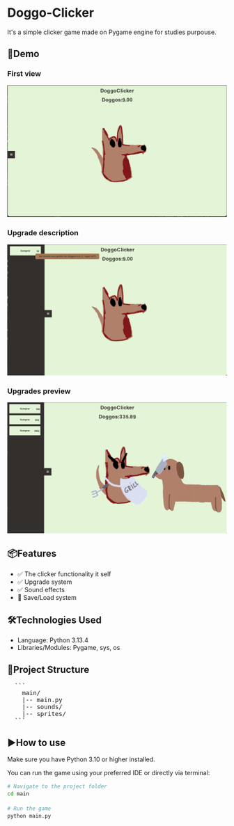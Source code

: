 # Doggo-Clicker
It's a simple clicker game made on Pygame engine for studies purpouse.
## 🚀Demo
### First view
![First view](docs/images/image1.png)
### Upgrade description
![Upgrade description](docs/images/image2.png)
### Upgrades preview
![Upgrades preview](docs/images/image4.png)

## 📦Features
  - ✅ The clicker functionality it self
  - ✅ Upgrade system 
  - ✅ Sound effects
  - 🔄 Save/Load system

## 🛠️Technologies Used
  - Language: Python 3.13.4
  - Libraries/Modules: Pygame, sys, os
    
## 📁Project Structure
<pre>
  ```
    main/  
    |-- main.py
    |-- sounds/
    |-- sprites/
  ```
</pre>

## ▶️How to use
Make sure you have Python 3.10 or higher installed.

You can run the game using your preferred IDE or directly via terminal:

```bash
# Navigate to the project folder
cd main

# Run the game
python main.py
